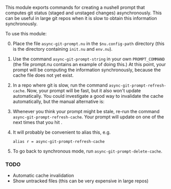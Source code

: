 This module exports commands for creating a nushell prompt that computes git status (staged and
unstaged changes) asynchronously. This can be useful in large git repos when it is slow to obtain
this information synchronously.

To use this module:

0. Place the file `async-git-prompt.nu` in the `$nu.config-path` directory (this is the directory
   containing `init.nu` and `env.nu`).

1. Use the command `async-git-prompt-string` in your own `PROMPT_COMMAND` (the file prompt.nu
   contains an example of doing this.)
   At this point, your prompt will be computing the information synchronously, because the cache
   file does not yet exist.

2. In a repo where git is slow, run the command `async-git-prompt-refresh-cache`.
   Now, your prompt will be fast, but it also won't update automatically. You could investigate a good
   way to invalidate the cache automatically, but the manual alternative is:

3. Whenever you think your prompt might be stale, re-run the command `async-git-prompt-refresh-cache`.
   Your prompt will update on one of the next times that you hit <enter>.

4. It will probably be convenient to alias this, e.g.

    ```nu
    alias r = async-git-prompt-refresh-cache
    ```

5. To go back to synchronous mode, run `async-git-prompt-delete-cache`.

### TODO

- Automatic cache invalidation
- Show untracked files (this can be very expensive in large repos)
